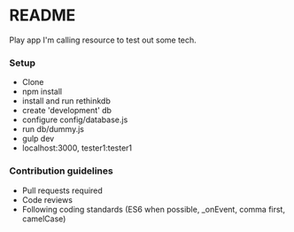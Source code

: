 # README #

Play app I'm calling resource to test out some tech.

### Setup ###

* Clone
* npm install
* install and run rethinkdb
* create 'development' db
* configure config/database.js
* run db/dummy.js
* gulp dev
* localhost:3000, tester1:tester1

### Contribution guidelines ###

* Pull requests required 
* Code reviews
* Following coding standards (ES6 when possible, _onEvent, comma first, camelCase)
